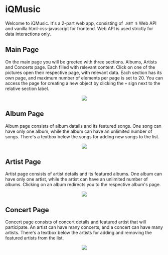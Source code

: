 # iQMusic
Welcome to iQMusic. It's a 2-part web app, consisting of `.NET 5` Web API and vanilla html-css-javascript for frontend. Web API is used strictly for data interactions only.

## Main Page
On the main page you will be greeted with three sections. Albums, Artists and Concerts page. Each filled with relevant content. Click on one of the pictures open their respective page, with relevant data. Each section has its own page, and maximum number of elements per page is set to 20. You can access the page for creating a new object by clicking the `+` sign next to the relative section label.  
<center>
  <img src="https://cdn.discordapp.com/attachments/938941717049135177/955811960505638912/unknown.png">
</center>

## Album Page
Album page consists of album datails and its featured songs. One song can have only one album, while the album can have an unlimited number of songs. There's a textbox below the songs for adding new songs to the list.  
<center>
  <img src="https://cdn.discordapp.com/attachments/938941717049135177/955812027568361502/unknown.png">
</center>

## Artist Page
Artist page consists of artist details and its featured albums. One album can have only one artist, while the artist can have an unlimited number of albums. Clicking on an album redirects you to the respective album's page.  
<center>
  <img src="https://cdn.discordapp.com/attachments/938941717049135177/955812082153062430/unknown.png">
</center>

## Concert Page
Concert page consists of concert details and featured artist that will participate. An artist can have many concerts, and a concert can have many artists. There's a textbox below the artists for adding and removing the featured artists from the list.  
<center>
  <img src="https://cdn.discordapp.com/attachments/938941717049135177/955812163132477460/unknown.png">
</center>
